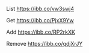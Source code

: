 <!-- list -->

List https://ibb.co/vw3swj4

<!-- getById  -->

Get https://ibb.co/PjxX9Yw

<!-- add -->

Add https://ibb.co/RP2rkXK

<!-- remove -->

Remove https://ibb.co/qdjXrJY
